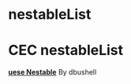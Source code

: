 # nestableList
CEC nestableList
==========


[**uese Nestable**](https://github.com/horken-w/Nestable) By dbushell